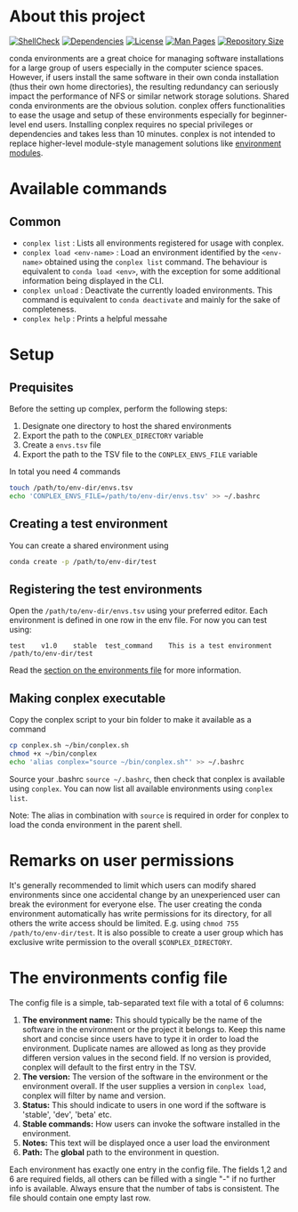 # About this project
[![ShellCheck](https://img.shields.io/badge/code%20style-shellcheck-green)](https://www.shellcheck.net/) [![Dependencies](https://img.shields.io/badge/dependencies-none-brightgreen)](#) [![License](https://img.shields.io/github/license/lukekoch/conplex)](https://github.com/lukekoch/conplex/blob/main/LICENSE) [![Man Pages](https://img.shields.io/badge/docs-man%20pages-blueviolet)](#)
 [![Repository Size](https://img.shields.io/github/repo-size/lukekoch/conplex.svg)](https://github.com/lukekoch/conplex) 

conda environments are a great choice for managing software installations for a large group of users especially in the computer science spaces. However, if users install the same software in their own conda installation (thus their own home directories), the resulting redundancy can seriously impact the performance of NFS or similar network storage solutions. Shared conda environments are the obvious solution. conplex offers functionalities to ease the usage and setup of these environments especially for beginner-level end users. Installing conplex requires no special privileges or dependencies and takes less than 10 minutes. conplex is not intended to replace higher-level module-style management solutions like [environment modules](https://modules.readthedocs.io/en/latest/index.html#).

# Available commands
## Common
- ``conplex list`` : Lists all environments registered for usage with conplex.
- ``conplex load <env-name>`` : Load an environment identified by the `<env-name>` obtained using the `conplex list` command. The behaviour is equivalent to `conda load <env>`, with the exception for some additional information being displayed in the CLI.
- ``conplex unload`` : Deactivate the currently loaded environments. This command is equivalent to `conda deactivate` and mainly for the sake of completeness.
- ``conplex help`` : Prints a helpful messahe

# Setup
## Prequisites
Before the setting up complex, perform the following steps:
1. Designate one directory to host the shared environments 
2. Export the path to the `CONPLEX_DIRECTORY` variable
3. Create a `envs.tsv` file
4. Export the path to the TSV file to the `CONPLEX_ENVS_FILE` variable

In total you need 4 commands
```bash
touch /path/to/env-dir/envs.tsv
echo 'CONPLEX_ENVS_FILE=/path/to/env-dir/envs.tsv' >> ~/.bashrc
```

## Creating a test environment
You can create a shared environment using 
```bash
conda create -p /path/to/env-dir/test
```

## Registering the test environments
Open the ``/path/to/env-dir/envs.tsv`` using your preferred editor. Each environment is defined in one row in the env file. For now you can test using:
```
test	v1.0	stable	test_command	This is a test environment	/path/to/env-dir/test

```
Read the [section on the environments file](#the-environments-config-file) for more information.

## Making conplex executable
Copy the conplex script to your bin folder to make it available as a command
```bash
cp conplex.sh ~/bin/conplex.sh
chmod +x ~/bin/conplex
echo 'alias conplex="source ~/bin/conplex.sh"' >> ~/.bashrc
```
Source your .bashrc `source ~/.bashrc`, then check that conplex is available using `conplex`. You can now list all available environments using ``conplex list``.

Note: The alias in combination with `source` is required in order for conplex to load the conda environment in the parent shell.


# Remarks on user permissions
It's generally recommended to limit which users can modify shared environments since one accidental change by an unexperienced user can break the evironment for everyone else. The user creating the conda environment automatically has write permissions for its directory, for all others the write access should be limited. E.g. using `chmod 755 /path/to/env-dir/test`. It is also possible to create a user group which has exclusive write permission to the overall ``$CONPLEX_DIRECTORY``.

# The environments config file
The config file is a simple, tab-separated text file with a total of 6 columns:

1. **The environment name:** This should typically be the name of the software in the environment or the project it belongs to. Keep this name short and concise since users have to type it in order to load the environment. Duplicate names are allowed as long as they provide differen version values in the second field. If no version is provided, conplex will default to the first entry in the TSV.
2. **The version:** The version of the software in the environment or the environment overall. If the user supplies a version in `conplex load`, conplex will filter by name and version.
3. **Status:** This should indicate to users in one word if the software is 'stable', 'dev', 'beta' etc.
4. **Stable commands:** How users can invoke the software installed in the environment.
5. **Notes:** This text will be displayed once a user load the environment
6. **Path:** The **global** path to the environment in question.

Each environment has exactly one entry in the config file. The fields 1,2 and 6 are required fields, all others can be filled with a single "-" if no further info is available. Always ensure that the number of tabs is consistent. The file should contain one empty last row.